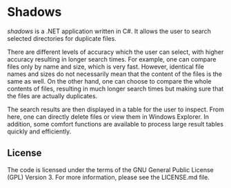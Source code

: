 # Shadows

*shadows* is a .NET application written in C#. It allows the user to search
selected directories for duplicate files.

There are different levels of
accuracy which the user can select, with higher accuracy resulting in longer
search times. For example, one can compare files only by name and size, which
is very fast. However, identical file names and sizes do not necessarily mean
that the content of the files is the same as well. On the other hand, one can
choose to compare the whole contents of files, resulting in much longer search
times but making sure that the files are actually duplicates.

The search results are then displayed in a table for the user to inspect. From
here, one can directly delete files or view them in Windows Explorer. In addition,
some comfort functions are available to process large result tables quickly and
efficiently.

## License

The code is licensed under the terms of the GNU General Public License (GPL)
Version 3. For more information, please see the LICENSE.md file.

